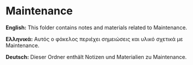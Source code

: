 # Maintenance

**English:** This folder contains notes and materials related to Maintenance.

**Ελληνικά:** Αυτός ο φάκελος περιέχει σημειώσεις και υλικό σχετικά με Maintenance.

**Deutsch:** Dieser Ordner enthält Notizen und Materialien zu Maintenance.
